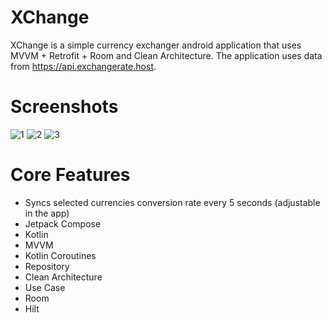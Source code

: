 # XChange
XChange is a simple currency exchanger android application that uses MVVM + Retrofit + Room and Clean Architecture. The application uses data from https://api.exchangerate.host.

# Screenshots
![1](https://user-images.githubusercontent.com/11737795/194744797-7dd65ded-2fc0-40c6-9e14-684d7fca5dc3.png)
![2](https://user-images.githubusercontent.com/11737795/194744800-7d29e100-0675-477b-acb6-17f1926c4e31.png)
![3](https://user-images.githubusercontent.com/11737795/194744802-aba29371-e97a-46a1-ae46-1ee0571efbfb.png)

# Core Features
- Syncs selected currencies conversion rate every 5 seconds (adjustable in the app)
- Jetpack Compose
- Kotlin
- MVVM
- Kotlin Coroutines
- Repository
- Clean Architecture
- Use Case
- Room
- Hilt
